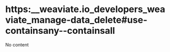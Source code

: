 # https:\_\_weaviate.io_developers_weaviate_manage-data_delete#use-containsany--containsall

No content

